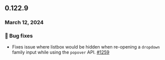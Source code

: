## 0.122.9

### March 12, 2024

### 🐛 Bug fixes

- Fixes issue where listbox would be hidden when re-opening a `dropdown` family input while using the `popover` API. [#1259](https://github.com/formkit/formkit/issues/1259)